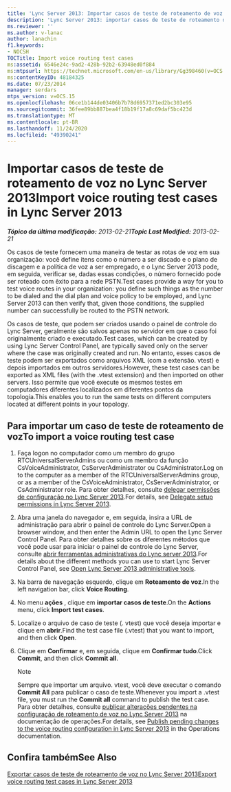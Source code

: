 ```yaml
---
title: 'Lync Server 2013: Importar casos de teste de roteamento de voz'
description: 'Lync Server 2013: importar casos de teste de roteamento de voz.'
ms.reviewer: ''
ms.author: v-lanac
author: lanachin
f1.keywords:
- NOCSH
TOCTitle: Import voice routing test cases
ms:assetid: 6546e24c-9ad2-428b-92b2-63948ed0f884
ms:mtpsurl: https://technet.microsoft.com/en-us/library/Gg398460(v=OCS.15)
ms:contentKeyID: 48184325
ms.date: 07/23/2014
manager: serdars
mtps_version: v=OCS.15
ms.openlocfilehash: 06ce1b144de03406b7b78d6957371ed2bc303e95
ms.sourcegitcommit: 36fee89bb887bea4f18b19f17a8c69daf5bc423d
ms.translationtype: MT
ms.contentlocale: pt-BR
ms.lasthandoff: 11/24/2020
ms.locfileid: "49390241"
---
```

# <a name="import-voice-routing-test-cases-in-lync-server-2013"></a><span data-ttu-id="ddb0e-103">Importar casos de teste de roteamento de voz no Lync Server 2013</span><span class="sxs-lookup"><span data-stu-id="ddb0e-103">Import voice routing test cases in Lync Server 2013</span></span>

<div data-xmlns="http://www.w3.org/1999/xhtml">

<div class="topic" data-xmlns="http://www.w3.org/1999/xhtml" data-msxsl="urn:schemas-microsoft-com:xslt" data-cs="https://msdn.microsoft.com/">

<div data-asp="https://msdn2.microsoft.com/asp">



</div>

<div id="mainSection">

<div id="mainBody"><span data-ttu-id="ddb0e-104">

<span> </span></span><span class="sxs-lookup"><span data-stu-id="ddb0e-104">

<span> </span></span></span>

<span data-ttu-id="ddb0e-105">_**Tópico da última modificação:** 2013-02-21_</span><span class="sxs-lookup"><span data-stu-id="ddb0e-105">_**Topic Last Modified:** 2013-02-21_</span></span>

<span data-ttu-id="ddb0e-106">Os casos de teste fornecem uma maneira de testar as rotas de voz em sua organização: você define itens como o número a ser discado e o plano de discagem e a política de voz a ser empregado, e o Lync Server 2013 pode, em seguida, verificar se, dadas essas condições, o número fornecido pode ser roteado com êxito para a rede PSTN.</span><span class="sxs-lookup"><span data-stu-id="ddb0e-106">Test cases provide a way for you to test voice routes in your organization: you define such things as the number to be dialed and the dial plan and voice policy to be employed, and Lync Server 2013 can then verify that, given those conditions, the supplied number can successfully be routed to the PSTN network.</span></span>

<span data-ttu-id="ddb0e-107">Os casos de teste, que podem ser criados usando o painel de controle do Lync Server, geralmente são salvos apenas no servidor em que o caso foi originalmente criado e executado.</span><span class="sxs-lookup"><span data-stu-id="ddb0e-107">Test cases, which can be created by using Lync Server Control Panel, are typically saved only on the server where the case was originally created and run.</span></span> <span data-ttu-id="ddb0e-108">No entanto, esses casos de teste podem ser exportados como arquivos XML (com a extensão. vtest) e depois importados em outros servidores.</span><span class="sxs-lookup"><span data-stu-id="ddb0e-108">However, these test cases can be exported as XML files (with the .vtest extension) and then imported on other servers.</span></span> <span data-ttu-id="ddb0e-109">Isso permite que você execute os mesmos testes em computadores diferentes localizados em diferentes pontos da topologia.</span><span class="sxs-lookup"><span data-stu-id="ddb0e-109">This enables you to run the same tests on different computers located at different points in your topology.</span></span>

<div>

## <a name="to-import-a-voice-routing-test-case"></a><span data-ttu-id="ddb0e-110">Para importar um caso de teste de roteamento de voz</span><span class="sxs-lookup"><span data-stu-id="ddb0e-110">To import a voice routing test case</span></span>

1.  <span data-ttu-id="ddb0e-111">Faça logon no computador como um membro do grupo RTCUniversalServerAdmins ou como um membro da função CsVoiceAdministrator, CsServerAdministrator ou CsAdministrator.</span><span class="sxs-lookup"><span data-stu-id="ddb0e-111">Log on to the computer as a member of the RTCUniversalServerAdmins group, or as a member of the CsVoiceAdministrator, CsServerAdministrator, or CsAdministrator role.</span></span> <span data-ttu-id="ddb0e-112">Para obter detalhes, consulte [delegar permissões de configuração no Lync Server 2013](lync-server-2013-delegate-setup-permissions.md).</span><span class="sxs-lookup"><span data-stu-id="ddb0e-112">For details, see [Delegate setup permissions in Lync Server 2013](lync-server-2013-delegate-setup-permissions.md).</span></span>

2.  <span data-ttu-id="ddb0e-113">Abra uma janela do navegador e, em seguida, insira a URL de administração para abrir o painel de controle do Lync Server.</span><span class="sxs-lookup"><span data-stu-id="ddb0e-113">Open a browser window, and then enter the Admin URL to open the Lync Server Control Panel.</span></span> <span data-ttu-id="ddb0e-114">Para obter detalhes sobre os diferentes métodos que você pode usar para iniciar o painel de controle do Lync Server, consulte [abrir ferramentas administrativas do Lync server 2013](lync-server-2013-open-lync-server-administrative-tools.md).</span><span class="sxs-lookup"><span data-stu-id="ddb0e-114">For details about the different methods you can use to start Lync Server Control Panel, see [Open Lync Server 2013 administrative tools](lync-server-2013-open-lync-server-administrative-tools.md).</span></span>

3.  <span data-ttu-id="ddb0e-115">Na barra de navegação esquerdo, clique em **Roteamento de voz**.</span><span class="sxs-lookup"><span data-stu-id="ddb0e-115">In the left navigation bar, click **Voice Routing**.</span></span>

4.  <span data-ttu-id="ddb0e-116">No menu **ações** , clique em **importar casos de teste**.</span><span class="sxs-lookup"><span data-stu-id="ddb0e-116">On the **Actions** menu, click **Import test cases**.</span></span>

5.  <span data-ttu-id="ddb0e-117">Localize o arquivo de caso de teste (. vtest) que você deseja importar e clique em **abrir**.</span><span class="sxs-lookup"><span data-stu-id="ddb0e-117">Find the test case file (.vtest) that you want to import, and then click **Open**.</span></span>

6.  <span data-ttu-id="ddb0e-118">Clique em **Confirmar** e, em seguida, clique em **Confirmar tudo**.</span><span class="sxs-lookup"><span data-stu-id="ddb0e-118">Click **Commit**, and then click **Commit all**.</span></span>
    
    <div>
    

    > [!NOTE]  
    > <span data-ttu-id="ddb0e-119">Sempre que importar um arquivo. vtest, você deve executar o comando <STRONG>Commit All</STRONG> para publicar o caso de teste.</span><span class="sxs-lookup"><span data-stu-id="ddb0e-119">Whenever you import a .vtest file, you must run the <STRONG>Commit all</STRONG> command to publish the test case.</span></span> <span data-ttu-id="ddb0e-120">Para obter detalhes, consulte <A href="lync-server-2013-publish-pending-changes-to-the-voice-routing-configuration.md">publicar alterações pendentes na configuração de roteamento de voz no Lync Server 2013</A> na documentação de operações.</span><span class="sxs-lookup"><span data-stu-id="ddb0e-120">For details, see <A href="lync-server-2013-publish-pending-changes-to-the-voice-routing-configuration.md">Publish pending changes to the voice routing configuration in Lync Server 2013</A> in the Operations documentation.</span></span>

    
    </div>

</div>

<div>

## <a name="see-also"></a><span data-ttu-id="ddb0e-121">Confira também</span><span class="sxs-lookup"><span data-stu-id="ddb0e-121">See Also</span></span>


[<span data-ttu-id="ddb0e-122">Exportar casos de teste de roteamento de voz no Lync Server 2013</span><span class="sxs-lookup"><span data-stu-id="ddb0e-122">Export voice routing test cases in Lync Server 2013</span></span>](lync-server-2013-export-voice-routing-test-cases.md)  
  

<span data-ttu-id="ddb0e-123"></div>

</div>

<span> </span>

</div>

</div>

</span><span class="sxs-lookup"><span data-stu-id="ddb0e-123"></div>

</div>

<span> </span>

</div>

</div>

</span></span></div>

